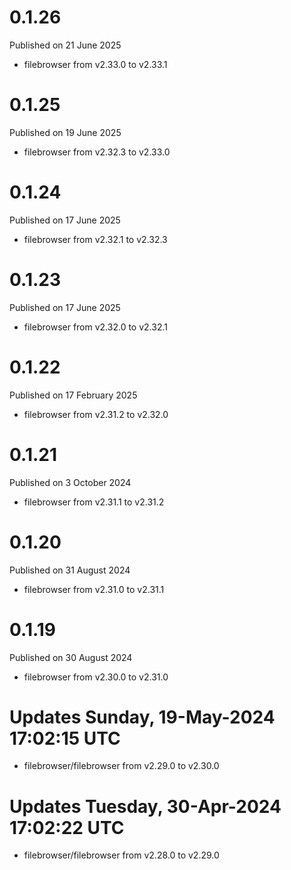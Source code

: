 # 0.1.26

Published on 21 June 2025

- filebrowser from v2.33.0 to v2.33.1

# 0.1.25

Published on 19 June 2025

- filebrowser from v2.32.3 to v2.33.0

# 0.1.24

Published on 17 June 2025

- filebrowser from v2.32.1 to v2.32.3

# 0.1.23

Published on 17 June 2025

- filebrowser from v2.32.0 to v2.32.1

# 0.1.22

Published on 17 February 2025

- filebrowser from v2.31.2 to v2.32.0

# 0.1.21

Published on 3 October 2024

- filebrowser from v2.31.1 to v2.31.2

# 0.1.20

Published on 31 August 2024

- filebrowser from v2.31.0 to v2.31.1

# 0.1.19

Published on 30 August 2024

- filebrowser from v2.30.0 to v2.31.0

# Updates Sunday, 19-May-2024 17:02:15 UTC
- filebrowser/filebrowser from v2.29.0 to v2.30.0

# Updates Tuesday, 30-Apr-2024 17:02:22 UTC
- filebrowser/filebrowser from v2.28.0 to v2.29.0

